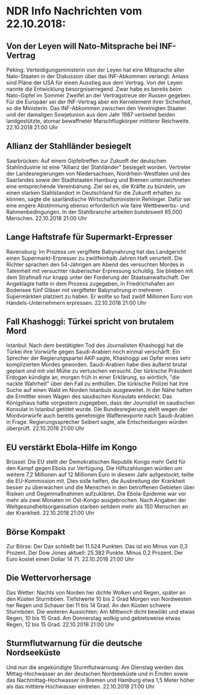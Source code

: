 # NDR Info Nachrichten vom 22.10.2018:


## Von der Leyen will Nato-Mitsprache bei INF-Vertrag
Peking: Verteidigungsministerin von der Leyen hat eine Mitsprache aller Nato-Staaten in der Diskussion über das INF-Abkommen verlangt. Anlass sind Pläne der USA für einen Ausstieg aus dem Vertrag. Von der Leyen nannte die Entwicklung besorgniserregend. Zwar habe es bereits beim Nato-Gipfel im Sommer Zweifel an der Vertragstreue der Russen gegeben. Für die Europäer sei der INF-Vertrag aber ein Kernelement ihrer Sicherheit, so die Ministerin. Das INF-Abkommen zwischen den Vereinigten Staaten und der damaligen Sowjetunion aus dem Jahr 1987 verbietet beiden landgestützte, atomar bewaffneter Marschflugkörper mittlerer Reichweite. 22.10.2018 21:00 Uhr 

## Allianz der Stahlländer besiegelt
Saarbrücken: Auf einem Gipfeltreffen zur Zukunft der deutschen Stahlindustrie ist eine "Allianz der Stahlländer" besiegelt worden. Vertreter der Landesregierungen von Niedersachsen, Nordrhein-Westfalen und des Saarlandes sowie der Stadtstaaten Hamburg und Bremen unterzeichneten eine entsprechende Vereinbarung. Ziel sei es, die Kräfte zu bündeln, um einen starken Stahlstandort in Deutschland für die Zukunft erhalten zu können, sagte die saarländische Wirtschaftsministerin Rehlinger. Dafür sei eine engere Abstimmung ebenso erforderlich wie faire Wettbewerbs- und Rahmenbedingungen. In der Stahlbranche arbeiten bundesweit 85.000 Menschen. 22.10.2018 21:00 Uhr 

## Lange Haftstrafe für Supermarkt-Erpresser
Ravensburg: Im Prozess um vergiftete Babynahrung hat das Landgericht einen Supermarkt-Erpresser zu zwölfeinhalb Jahren Haft verurteilt. Die Richter sprachen den 54-Jährigen am Abend des versuchten Mordes in Tateinheit mit versuchter räuberischer Erpressung schuldig. Sie blieben mit dem Strafmaß nur knapp unter der Forderung der Staatsanwaltschaft. Der Angeklagte hatte in dem Prozess zugegeben, in Friedrichshafen am Bodensee fünf Gläser mit vergifteter Babynahrung in mehreren Supermärkten platziert zu haben. Er wollte so fast zwölf Millionen Euro von Handels-Unternehmern erpressen. 22.10.2018 21:00 Uhr 

## Fall Khashoggi: Türkei spricht von brutalem Mord
Istanbul: Nach dem bestätigten Tod des Journalisten Khashoggi hat die Türkei ihre Vorwürfe gegen Saudi-Arabien noch einmal verschärft. Ein Sprecher der Regierungspartei AKP sagte, Khashoggi sei Opfer eines sehr komplizierten Mordes geworden. Saudi-Arabien habe dies äußerst brutal geplant und mit viel Mühe zu vertuschen versucht. Der türkische Präsident Erdogan kündigte an, morgen früh in einer Erklärung, so wörtlich, "die nackte Wahrheit" über den Fall zu enthüllen. Die türkische Polizei hat ihre Suche auf einen Wald im Norden Istanbuls ausgeweitet. In der Nähe hatten die Ermittler einen Wagen des saudischen Konsulats entdeckt. Das Königshaus hatte vorgestern zugegeben, dass der Journalist im saudischen Konsulat in Istanbul getötet wurde. Die Bundesregierung stellt wegen der Mordvorwürfe auch bereits genehmigte Waffenexporte nach Saudi-Arabien in Frage. Regierungssprecher Seibert sagte, alle Entscheidungen würden überprüft. 22.10.2018 21:00 Uhr 

## EU verstärkt Ebola-Hilfe im Kongo
Brüssel: Die EU stellt der Demokratischen Republik Kongo mehr Geld für den Kampf gegen Ebola zur Verfügung. Die Hilfszahlungen würden um weitere 7,2 Millionen auf 12 Millionen Euro in diesem Jahr aufgestockt, teilte die EU-Kommission mit. Dies solle helfen, die Ausbreitung der Krankheit besser zu überwachen und die Menschen in den betroffenen Gebieten über Risiken und Gegenmaßnahmen aufzuklären. Die Ebola-Epidemie war vor mehr als zwei Monaten im Ost-Kongo ausgebrochen. Nach Angaben der Weltgesundheitsorganisation starben seitdem mehr als 150 Menschen an der Krankheit. 22.10.2018 21:00 Uhr 

## Börse Kompakt
Zur Börse: Der Dax schließt bei 11.524 Punkten. Das ist ein Minus von 0,3 Prozent. Der Dow Jones aktuell: 25.382 Punkte. Minus 0,2 Prozent. Der Euro kostet einen Dollar 14 71. 22.10.2018 21:00 Uhr 

## Die Wettervorhersage
Das Wetter:
Nachts von Norden her dichte Wolken und Regen, später an den Küsten Sturmböen. Tiefstwerte 10 bis 2 Grad Morgen von Nordwesten her Regen und Schauer bei 11 bis 14 Grad. An den Küsten schwere Sturmböen. Die weiteren Aussichten: Am Mittwoch dicht bewölkt und etwas Regen, 10 bis 15 Grad. Am Donnerstag wolkig und gebietsweise etwas Regen, 12 bis 15 Grad. 22.10.2018 21:00 Uhr 

## Sturmflutwarnung für die deutsche Nordseeküste
Und nun die angekündigte Sturmflutwarnung: Am Dienstag werden das Mittag-Hochwasser an der deutschen
Nordseeküste und in Emden sowie das Nachmittag-Hochwasser in
Bremen und Hamburg etwa 1,5 Meter höher als das mittlere
Hochwasser eintreten. 22.10.2018 21:00 Uhr 
